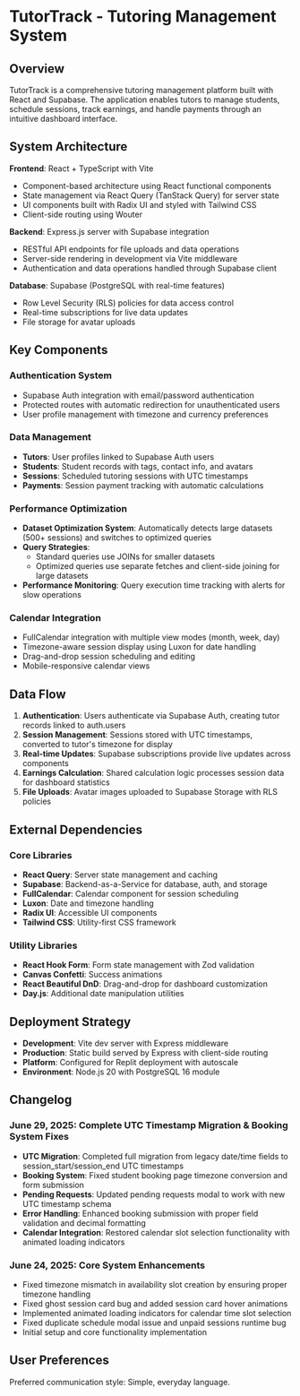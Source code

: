 # TutorTrack - Tutoring Management System

## Overview

TutorTrack is a comprehensive tutoring management platform built with React and Supabase. The application enables tutors to manage students, schedule sessions, track earnings, and handle payments through an intuitive dashboard interface.

## System Architecture

**Frontend**: React + TypeScript with Vite
- Component-based architecture using React functional components
- State management via React Query (TanStack Query) for server state
- UI components built with Radix UI and styled with Tailwind CSS
- Client-side routing using Wouter

**Backend**: Express.js server with Supabase integration
- RESTful API endpoints for file uploads and data operations
- Server-side rendering in development via Vite middleware
- Authentication and data operations handled through Supabase client

**Database**: Supabase (PostgreSQL with real-time features)
- Row Level Security (RLS) policies for data access control
- Real-time subscriptions for live data updates
- File storage for avatar uploads

## Key Components

### Authentication System
- Supabase Auth integration with email/password authentication
- Protected routes with automatic redirection for unauthenticated users
- User profile management with timezone and currency preferences

### Data Management
- **Tutors**: User profiles linked to Supabase Auth users
- **Students**: Student records with tags, contact info, and avatars
- **Sessions**: Scheduled tutoring sessions with UTC timestamps
- **Payments**: Session payment tracking with automatic calculations

### Performance Optimization
- **Dataset Optimization System**: Automatically detects large datasets (500+ sessions) and switches to optimized queries
- **Query Strategies**: 
  - Standard queries use JOINs for smaller datasets
  - Optimized queries use separate fetches and client-side joining for large datasets
- **Performance Monitoring**: Query execution time tracking with alerts for slow operations

### Calendar Integration
- FullCalendar integration with multiple view modes (month, week, day)
- Timezone-aware session display using Luxon for date handling
- Drag-and-drop session scheduling and editing
- Mobile-responsive calendar views

## Data Flow

1. **Authentication**: Users authenticate via Supabase Auth, creating tutor records linked to auth.users
2. **Session Management**: Sessions stored with UTC timestamps, converted to tutor's timezone for display
3. **Real-time Updates**: Supabase subscriptions provide live updates across components
4. **Earnings Calculation**: Shared calculation logic processes session data for dashboard statistics
5. **File Uploads**: Avatar images uploaded to Supabase Storage with RLS policies

## External Dependencies

### Core Libraries
- **React Query**: Server state management and caching
- **Supabase**: Backend-as-a-Service for database, auth, and storage
- **FullCalendar**: Calendar component for session scheduling
- **Luxon**: Date and timezone handling
- **Radix UI**: Accessible UI components
- **Tailwind CSS**: Utility-first CSS framework

### Utility Libraries
- **React Hook Form**: Form state management with Zod validation
- **Canvas Confetti**: Success animations
- **React Beautiful DnD**: Drag-and-drop for dashboard customization
- **Day.js**: Additional date manipulation utilities

## Deployment Strategy

- **Development**: Vite dev server with Express middleware
- **Production**: Static build served by Express with client-side routing
- **Platform**: Configured for Replit deployment with autoscale
- **Environment**: Node.js 20 with PostgreSQL 16 module

## Changelog

### June 29, 2025: Complete UTC Timestamp Migration & Booking System Fixes
- **UTC Migration**: Completed full migration from legacy date/time fields to session_start/session_end UTC timestamps
- **Booking System**: Fixed student booking page timezone conversion and form submission
- **Pending Requests**: Updated pending requests modal to work with new UTC timestamp schema
- **Error Handling**: Enhanced booking submission with proper field validation and decimal formatting
- **Calendar Integration**: Restored calendar slot selection functionality with animated loading indicators

### June 24, 2025: Core System Enhancements
- Fixed timezone mismatch in availability slot creation by ensuring proper timezone handling
- Fixed ghost session card bug and added session card hover animations
- Implemented animated loading indicators for calendar time slot selection
- Fixed duplicate schedule modal issue and unpaid sessions runtime bug  
- Initial setup and core functionality implementation

## User Preferences

Preferred communication style: Simple, everyday language.